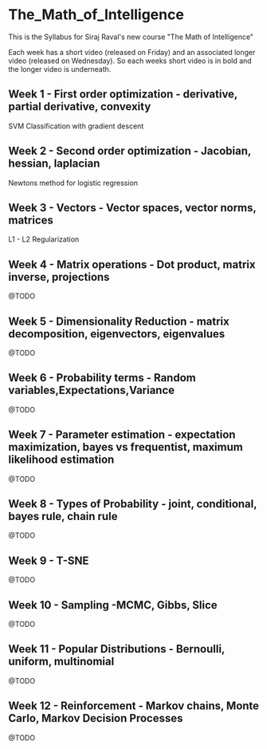 # The_Math_of_Intelligence
This is the Syllabus for Siraj Raval's new course "The Math of Intelligence"

Each week has a short video (released on Friday) and an associated longer video (released on Wednesday). So each weeks short video is in bold and the longer video is underneath.

## Week 1 - First order optimization - derivative, partial derivative, convexity
 SVM Classification with gradient descent
## Week 2 - Second order optimization - Jacobian, hessian, laplacian
 Newtons method for logistic regression
## Week 3 - Vectors - Vector spaces, vector norms, matrices
 L1 - L2 Regularization
## Week 4 - Matrix operations - Dot product, matrix inverse, projections
 @TODO
## Week 5 - Dimensionality Reduction - matrix decomposition, eigenvectors, eigenvalues
 @TODO
## Week 6 - Probability terms - Random variables,Expectations,Variance 
 @TODO
## Week 7 - Parameter estimation - expectation maximization, bayes vs frequentist, maximum likelihood estimation
 @TODO
## Week 8 - Types of Probability - joint, conditional, bayes rule, chain rule 
 @TODO
## Week 9 - T-SNE 
 @TODO
## Week 10 - Sampling -MCMC, Gibbs, Slice
 @TODO
## Week 11 - Popular Distributions - Bernoulli, uniform, multinomial
 @TODO
## Week 12 - Reinforcement - Markov chains, Monte Carlo, Markov Decision Processes
 @TODO